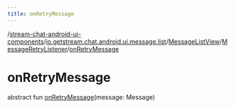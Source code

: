```yaml
---
title: onRetryMessage
---
```

/[stream-chat-android-ui-components](../../../index.md)/[io.getstream.chat.android.ui.message.list](../../index.md)/[MessageListView](../index.md)/[MessageRetryListener](index.md)/[onRetryMessage](onRetryMessage.md)  
  
  
  
# onRetryMessage  
abstract fun [onRetryMessage](onRetryMessage.md)(message: Message)
